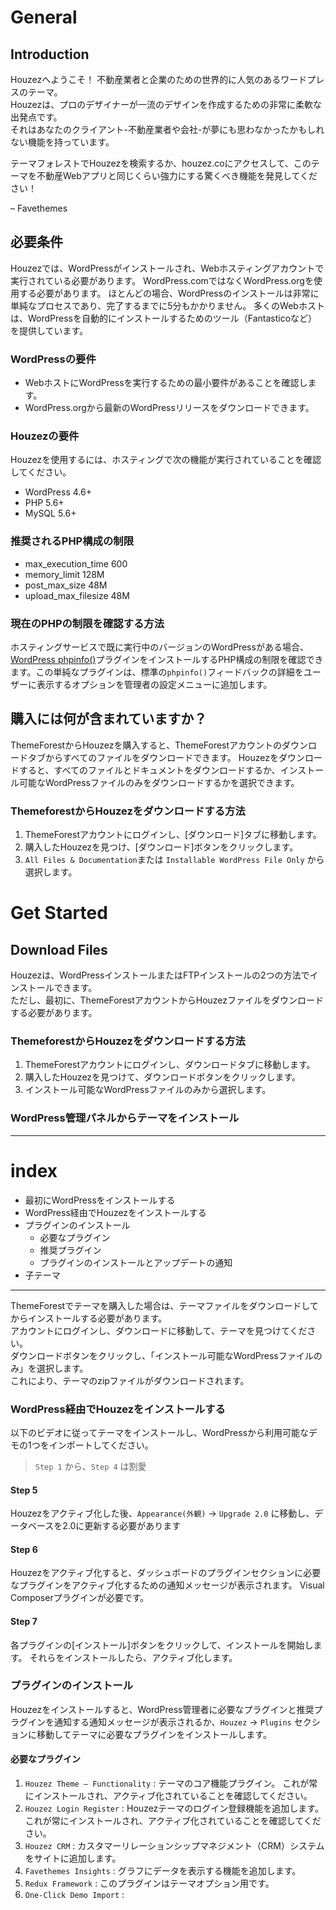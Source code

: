 # General

## Introduction

Houzezへようこそ！ 不動産業者と企業のための世界的に人気のあるワードプレスのテーマ。<br>
Houzezは、プロのデザイナーが一流のデザインを作成するための非常に柔軟な出発点です。<br>
それはあなたのクライアント-不動産業者や会社-が夢にも思わなかったかもしれない機能を持っています。

 
 テーマフォレストでHouzezを検索するか、houzez.coにアクセスして、このテーマを不動産Webアプリと同じくらい強力にする驚くべき機能を発見してください！

 – Favethemes


## 必要条件

Houzezでは、WordPressがインストールされ、Webホスティングアカウントで実行されている必要があります。  WordPress.comではなくWordPress.orgを使用する必要があります。 ほとんどの場合、WordPressのインストールは非常に単純なプロセスであり、完了するまでに5分もかかりません。 多くのWebホストは、WordPressを自動的にインストールするためのツール（Fantasticoなど）を提供しています。


### WordPressの要件

- WebホストにWordPressを実行するための最小要件があることを確認します。
- WordPress.orgから最新のWordPressリリースをダウンロードできます。


### Houzezの要件

Houzezを使用するには、ホスティングで次の機能が実行されていることを確認してください。

- WordPress 4.6+
- PHP 5.6+
- MySQL 5.6+


### 推奨されるPHP構成の制限

- max_execution_time 600
- memory_limit 128M
- post_max_size 48M
- upload_max_filesize 48M


### 現在のPHPの制限を確認する方法

ホスティングサービスで既に実行中のバージョンのWordPressがある場合、[WordPress phpinfo()](https://wordpress.org/plugins/php-info-wp/)プラグインをインストールするPHP構成の制限を確認できます。この単純なプラグインは、標準の`phpinfo()`フィードバックの詳細をユーザーに表示するオプションを管理者の設定メニューに追加します。



## 購入には何が含まれていますか？

ThemeForestからHouzezを購入すると、ThemeForestアカウントのダウンロードタブからすべてのファイルをダウンロードできます。  Houzezをダウンロードすると、すべてのファイルとドキュメントをダウンロードするか、インストール可能なWordPressファイルのみをダウンロードするかを選択できます。


### ThemeforestからHouzezをダウンロードする方法

1) ThemeForestアカウントにログインし、[ダウンロード]タブに移動します。
2) 購入したHouzezを見つけ、[ダウンロード]ボタンをクリックします。
3) `All Files & Documentation`または `Installable WordPress File Only` から選択します。





# Get Started

## Download Files

Houzezは、WordPressインストールまたはFTPインストールの2つの方法でインストールできます。<br>
ただし、最初に、ThemeForestアカウントからHouzezファイルをダウンロードする必要があります。


### ThemeforestからHouzezをダウンロードする方法

1) ThemeForestアカウントにログインし、ダウンロードタブに移動します。
1) 購入したHouzezを見つけて、ダウンロードボタンをクリックします。
1) インストール可能なWordPressファイルのみから選択します。


### WordPress管理パネルからテーマをインストール

---
# index

- 最初にWordPressをインストールする
- WordPress経由でHouzezをインストールする
- プラグインのインストール
  - 必要なプラグイン
  - 推奨プラグイン
  - プラグインのインストールとアップデートの通知
- 子テーマ
---


ThemeForestでテーマを購入した場合は、テーマファイルをダウンロードしてからインストールする必要があります。<br>
アカウントにログインし、ダウンロードに移動して、テーマを見つけてください。<br>
ダウンロードボタンをクリックし、「インストール可能なWordPressファイルのみ」を選択します。<br>
これにより、テーマのzipファイルがダウンロードされます。


### WordPress経由でHouzezをインストールする


以下のビデオに従ってテーマをインストールし、WordPressから利用可能なデモの1つをインポートしてください。



> `Step 1` から、`Step 4` は割愛

 
#### Step 5

Houzezをアクティブ化した後、`Appearance(外観)` -> `Upgrade 2.0` に移動し、データベースを2.0に更新する必要があります


#### Step 6

Houzezをアクティブ化すると、ダッシュボードのプラグインセクションに必要なプラグインをアクティブ化するための通知メッセージが表示されます。  Visual Composerプラグインが必要です。


#### Step 7

各プラグインの[インストール]ボタンをクリックして、インストールを開始します。 それらをインストールしたら、アクティブ化します。


### プラグインのインストール


Houzezをインストールすると、WordPress管理者に必要なプラグインと推奨プラグインを通知する通知メッセージが表示されるか、`Houzez` -> `Plugins` セクションに移動してテーマに必要なプラグインをインストールします。



#### 必要なプラグイン

1) `Houzez Theme – Functionality` : テーマのコア機能プラグイン。 これが常にインストールされ、アクティブ化されていることを確認してください。
1) `Houzez Login Register` : Houzezテーマのログイン登録機能を追加します。 これが常にインストールされ、アクティブ化されていることを確認してください。
1) `Houzez CRM` : カスタマーリレーションシップマネジメント（CRM）システムをサイトに追加します。
1) `Favethemes Insights` : グラフにデータを表示する機能を追加します。
1) `Redux Framework` : このプラグインはテーマオプション用です。
1) `One-Click Demo Import` : 





